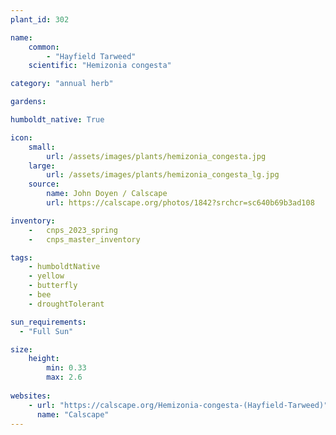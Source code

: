 ```yaml
---
plant_id: 302 

name: 
    common: 
        - "Hayfield Tarweed"  
    scientific: "Hemizonia congesta"  

category: "annual herb"

gardens:

humboldt_native: True

icon: 
    small: 
        url: /assets/images/plants/hemizonia_congesta.jpg 
    large: 
        url: /assets/images/plants/hemizonia_congesta_lg.jpg 
    source: 
        name: John Doyen / Calscape 
        url: https://calscape.org/photos/1842?srchcr=sc640b69b3ad108 

inventory: 
    -   cnps_2023_spring
    -   cnps_master_inventory

tags: 
    - humboldtNative
    - yellow
    - butterfly
    - bee
    - droughtTolerant

sun_requirements:
  - "Full Sun"

size:
    height: 
        min: 0.33
        max: 2.6
 
websites:
    - url: "https://calscape.org/Hemizonia-congesta-(Hayfield-Tarweed)"
      name: "Calscape"
---
```


